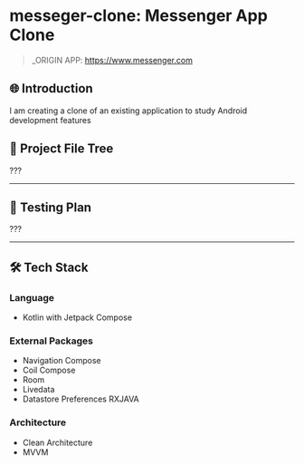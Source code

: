 # messeger-clone: Messenger App Clone 

> _ORIGIN APP: https://www.messenger.com


## 🌐 Introduction

I am creating a clone of an existing application to study Android development features

## 📂 Project File Tree

???

---

## 🧪 Testing Plan

???

---

## 🛠 Tech Stack

### Language 
- Kotlin with Jetpack Compose

### External Packages 
- Navigation Compose
- Coil Compose
- Room
- Livedata
- Datastore Preferences RXJAVA
  

### Architecture 
- Clean Architecture
- MVVM
